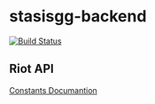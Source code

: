 # stasisgg-backend
[![Build Status](https://travis-ci.com/R-NK/stasisgg-backend.svg?branch=master)](https://travis-ci.com/R-NK/stasisgg-backend)

## Riot API
[Constants Documantion](https://developer.riotgames.com/game-constants.html)